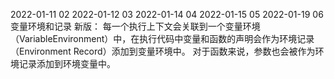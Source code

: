 2022-01-11  02
2022-01-12  03
2022-01-14  04
2022-01-15  05
2022-01-19  06
变量环境和记录
新版： 每一个执行上下文会关联到一个变量环境（VariableEnvironment）中，在执行代码中变量和函数的声明会作为环境记录（Environment Record）添加到变量环境中。
对于函数来说，参数也会被作为环境记录添加到环境变量中。